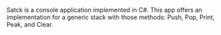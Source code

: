 Satck is a console application implemented in C#. 
This app offers an implementation for a generic stack with those methods:
Push, Pop, Print, Peak, and Clear.
